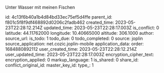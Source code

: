 Unter Wasser mit meinen Fischen

id: 4c13f6b40a1b4d84bd33ec75ef5d4ffe
parent_id: f801c5f8f9df468892d0206c2fadb462
created_time: 2023-05-23T22:28:12.214Z
updated_time: 2023-05-23T22:28:17.003Z
is_conflict: 0
latitude: 44.11762000
longitude: 10.40665000
altitude: 306.1000
author: 
source_url: 
is_todo: 1
todo_due: 0
todo_completed: 0
source: joplin
source_application: net.cozic.joplin-mobile
application_data: 
order: 1684880892112
user_created_time: 2023-05-23T22:28:12.214Z
user_updated_time: 2023-05-23T22:28:17.003Z
encryption_cipher_text: 
encryption_applied: 0
markup_language: 1
is_shared: 0
share_id: 
conflict_original_id: 
master_key_id: 
type_: 1